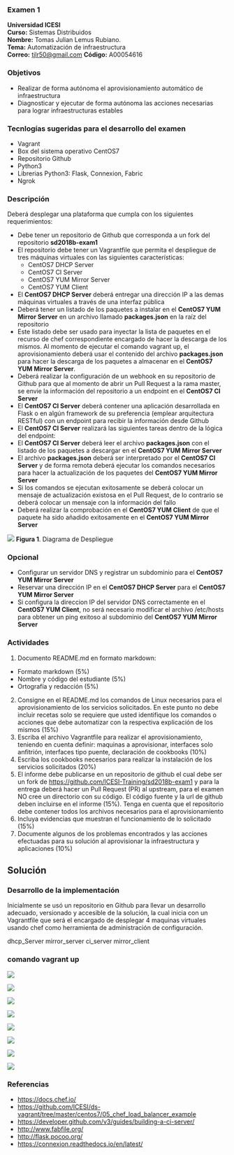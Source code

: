 ### Examen 1
**Universidad ICESI**  
**Curso:** Sistemas Distribuidos  
**Nombre:** Tomas Julian Lemus Rubiano.  
**Tema:** Automatización de infraestructura  
**Correo:** tjlr50@gmail.com
**Código:** A00054616
### Objetivos
* Realizar de forma autónoma el aprovisionamiento automático de infraestructura
* Diagnosticar y ejecutar de forma autónoma las acciones necesarias para lograr infraestructuras estables

### Tecnlogías sugeridas para el desarrollo del examen
* Vagrant
* Box del sistema operativo CentOS7
* Repositorio Github
* Python3
* Librerias Python3: Flask, Connexion, Fabric
* Ngrok

### Descripción
Deberá desplegar una plataforma que cumpla con los siguientes requerimientos:

* Debe tener un repositorio de Github que corresponda a un fork del repositorio **sd2018b-exam1**
* El repositorio debe tener un Vagrantfile que permita el despliegue de tres máquinas virtuales con las siguientes características:
  * CentOS7 DHCP Server
  * CentOS7 CI Server
  * CentOS7 YUM Mirror Server
  * CentOS7 YUM Client
* El **CentOS7 DHCP Server** deberá entregar una dirección IP a las demas máquinas virtuales a través de una interfaz pública
* Deberá tener un listado de los paquetes a instalar en el **CentOS7 YUM Mirror Server** en un archivo llamado **packages.json** en la raíz del repositorio
* Este listado debe ser usado para inyectar la lista de paquetes en el recurso de chef correspondiente encargado de hacer la descarga de los mismos. Al momento de ejecutar el comando vagrant up, el aprovisionamiento deberá usar el contenido del archivo **packages.json** para hacer la descarga de los paquetes a almacenar en el **CentOS7 YUM Mirror Server**.
* Deberá realizar la configuración de un webhook en su repositorio de Github para que al momento de abrir un Pull Request a la rama master, se envie la información del repositorio a un endpoint en el **CentOS7 CI Server**
* El **CentOS7 CI Server** deberá contener una aplicación desarrollada en Flask o en algún framework de su preferencia (emplear arquitectura RESTful) con un endpoint para recibir la información desde Github
* El **CentOS7 CI Server** realizará las siguientes tareas dentro de la lógica del endpoint:
 * El **CentOS7 CI Server** deberá leer el archivo **packages.json** con el listado de los paquetes a descargar en el **CentOS7 YUM Mirror Server**
 * El archivo **packages.json** deberá ser interpretado por el **CentOS7 CI Server** y de forma remota deberá ejecutar los comandos necesarios para hacer la actualización de los paquetes del **CentOS7 YUM Mirror Server**
 * Si los comandos se ejecutan exitosamente se deberá colocar un mensaje de actualización existosa en el Pull Request, de lo contrario se deberá colocar un mensaje con la información del fallo
* Deberá realizar la comprobación en el **CentOS7 YUM Client** de que el paquete ha sido añadido exitosamente en el **CentOS7 YUM Mirror Server**

![][10]
**Figura 1**. Diagrama de Despliegue

### Opcional
* Configurar un servidor DNS y registrar un subdominio para el **CentOS7 YUM Mirror Server**
* Reservar una dirección IP en el **CentOS7 DHCP Server** para el **CentOS7 YUM Mirror Server**
* Si configura la direccion IP del servidor DNS correctamente en el **CentOS7 YUM Client**, no será necesario modificar el archivo /etc/hosts para obtener un ping exitoso al subdominio del **CentOS7 YUM Mirror Server**

### Actividades
1. Documento README.md en formato markdown:  
  * Formato markdown (5%)
  * Nombre y código del estudiante (5%)
  * Ortografía y redacción (5%)
2. Consigne en el README.md los comandos de Linux necesarios para el aprovisionamiento de los servicios solicitados. En este punto no debe incluir recetas solo se requiere que usted identifique los comandos o acciones que debe automatizar con la respectiva explicación de los mismos (15%)
3. Escriba el archivo Vagrantfile para realizar el aprovisionamiento, teniendo en cuenta definir:
maquinas a aprovisionar, interfaces solo anfitrión, interfaces tipo puente, declaración de cookbooks (10%)
4. Escriba los cookbooks necesarios para realizar la instalación de los servicios solicitados (20%)
5. El informe debe publicarse en un repositorio de github el cual debe ser un fork de https://github.com/ICESI-Training/sd2018b-exam1 y para la entrega deberá hacer un Pull Request (PR) al upstream, para el examen NO cree un directorio con su código. El código fuente y la url de github deben incluirse en el informe (15%). Tenga en cuenta que el repositorio debe contener todos los archivos necesarios para el aprovisionamiento
6. Incluya evidencias que muestran el funcionamiento de lo solicitado (15%)
7. Documente algunos de los problemas encontrados y las acciones efectuadas para su solución al aprovisionar la infraestructura y aplicaciones (10%)

## Solución 

### Desarrollo de la implementación

Inicialmente se usó un repositorio en Github para llevar un desarrollo adecuado, versionado y accesible de la solución, la cual inicia con un Vagrantfile que será el encargado de desplegar 4 maquinas virtuales usando chef como herramienta de administración de configuración.

dhcp_Server
mirror_server
ci_server
mirror_client

### comando vagrant up 


 ![][2] 
 
 ![][3]
  
  ![][4]
  
  ![][5]
  
  ![][6]
  
  ![][7]
  
  ![][8]
  
  ![][9]
 


### Referencias
* https://docs.chef.io/  
* https://github.com/ICESI/ds-vagrant/tree/master/centos7/05_chef_load_balancer_example
* https://developer.github.com/v3/guides/building-a-ci-server/
* http://www.fabfile.org/
* http://flask.pocoo.org/
* https://connexion.readthedocs.io/en/latest/

[1]: imagenes/1.png
[2]: imagenes/2.png
[3]: imagenes/3.png
[4]: imagenes/4.png
[5]: imagenes/5.png
[6]: imagenes/6.png
[7]: imagenes/7.png
[8]: imagenes/8.png
[9]: imagenes/9.png
[10]: imagenes/01.png
